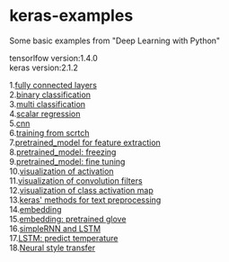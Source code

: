 # keras-examples
Some basic examples from "Deep Learning with Python" </br>

tensorlfow version:1.4.0</br>
keras version:2.1.2</br>

1.<a href="https://github.com/mjDelta/keras-examples/blob/master/ex01_fc.ipynb">fully connected layers</a></br>
2.<a href="https://github.com/mjDelta/keras-examples/blob/master/ex02_Binary%20Classification.ipynb">binary classification</a></br>
3.<a href="https://github.com/mjDelta/keras-examples/blob/master/ex03_multi%20classification.pynb">multi classification</a></br>
4.<a href="https://github.com/mjDelta/keras-examples/blob/master/ex04_regression.ipynb">scalar regression</a></br>
5.<a href="https://github.com/mjDelta/keras-examples/blob/master/ex05_cnn.ipynb">cnn</a></br>
6.<a href="https://github.com/mjDelta/keras-examples/blob/master/ex06_training_from_scratch.ipynb">training from scrtch</a></br>
7.<a href="https://github.com/mjDelta/keras-examples/blob/master/ex07_feature_extraction.ipynb">pretrained_model for feature extraction</a></br>
8.<a href="https://github.com/mjDelta/keras-examples/blob/master/ex08_freeze_pretrained_model.ipynb">pretrained_model: freezing</a></br>
9.<a href="https://github.com/mjDelta/keras-examples/blob/master/ex09_fine_tuning.ipynb">pretrained_model: fine tuning</a></br>
10.<a href="https://github.com/mjDelta/keras-examples/blob/master/ex10_visualize_activations.ipynb">visualization of activation</a></br>
11.<a href="https://github.com/mjDelta/keras-examples/blob/master/ex11_visualize_conv_filters.ipynb">visualization of convolution filters</a></br>
12.<a href="https://github.com/mjDelta/keras-examples/blob/master/ex12_class_activation_map.ipynb">visualization of class activation map</a></br>
13.<a href="https://github.com/mjDelta/keras-examples/blob/master/ex13_text_preprocessing.ipynb">keras' methods for text preprocessing</a></br>
14.<a href="https://github.com/mjDelta/keras-examples/blob/master/ex14_embdding1.ipynb">embedding</a></br>
15.<a href="https://github.com/mjDelta/keras-examples/blob/master/ex15_embedding2_pretrained_vectors.ipynb">embedding: pretrained glove</a></br>
16.<a href="https://github.com/mjDelta/keras-examples/blob/master/ex16_simple_rnn.ipynb">simpleRNN and LSTM</a></br>
17.<a href="https://github.com/mjDelta/keras-examples/blob/master/ex17_predict_temperature.ipynb">LSTM: predict temperature</a></br>
18.<a href="https://github.com/mjDelta/keras-examples/blob/master/ex18_style%20transfer.ipynb">Neural style transfer</a></br>
